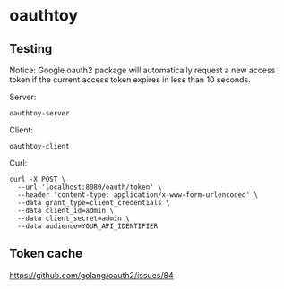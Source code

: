 # oauthtoy

## Testing

Notice: Google oauth2 package will automatically request a new access token if the current access token expires in less than 10 seconds.

Server:

    oauthtoy-server

Client:

    oauthtoy-client

Curl:

```
curl -X POST \
  --url 'localhost:8080/oauth/token' \
  --header 'content-type: application/x-www-form-urlencoded' \
  --data grant_type=client_credentials \
  --data client_id=admin \
  --data client_secret=admin \
  --data audience=YOUR_API_IDENTIFIER
```

## Token cache

https://github.com/golang/oauth2/issues/84
